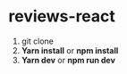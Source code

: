 # reviews-react

1) git clone
2) <strong>Yarn install</strong> or <strong>npm install</strong>
3) <strong>Yarn dev</strong> or <strong>npm run dev</strong>
